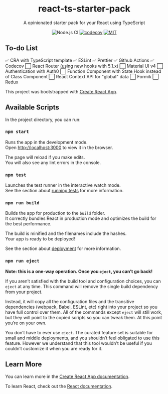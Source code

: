 
<h1 align="center">react-ts-starter-pack</h1>
<div align="center">

A opinionated starter pack for your React using TypeScript

![Node.js CI](https://github.com/jeff-li/react-ts-starter-pack/workflows/Node.js%20CI/badge.svg)
[![codecov](https://codecov.io/gh/jeff-li/react-ts-starter-pack/branch/master/graph/badge.svg)](https://codecov.io/gh/jeff-li/react-starter-pack)
[![MIT](https://img.shields.io/dub/l/vibe-d.svg?style=flat-square)](http://opensource.org/licenses/MIT)

</div>

## To-do List
✅ CRA with TypeScript template
✅ ESLint
✅ Prettier
✅ Github Actions
✅ Codecov
⬜️ React Router (using new hooks with 5.1.x)
⬜️ Material UI v4
⬜️ Authentication with Auth0
⬜️ Function Component with State Hook instead of Class Component
⬜️ React Context API for "global" data
⬜️ Formik
⬜️ Redux


This project was bootstrapped with [Create React App](https://github.com/facebook/create-react-app).

## Available Scripts

In the project directory, you can run:

### `npm start`

Runs the app in the development mode.<br />
Open [http://localhost:3000](http://localhost:3000) to view it in the browser.

The page will reload if you make edits.<br />
You will also see any lint errors in the console.

### `npm test`

Launches the test runner in the interactive watch mode.<br />
See the section about [running tests](https://facebook.github.io/create-react-app/docs/running-tests) for more information.

### `npm run build`

Builds the app for production to the `build` folder.<br />
It correctly bundles React in production mode and optimizes the build for the best performance.

The build is minified and the filenames include the hashes.<br />
Your app is ready to be deployed!

See the section about [deployment](https://facebook.github.io/create-react-app/docs/deployment) for more information.

### `npm run eject`

**Note: this is a one-way operation. Once you `eject`, you can’t go back!**

If you aren’t satisfied with the build tool and configuration choices, you can `eject` at any time. This command will remove the single build dependency from your project.

Instead, it will copy all the configuration files and the transitive dependencies (webpack, Babel, ESLint, etc) right into your project so you have full control over them. All of the commands except `eject` will still work, but they will point to the copied scripts so you can tweak them. At this point you’re on your own.

You don’t have to ever use `eject`. The curated feature set is suitable for small and middle deployments, and you shouldn’t feel obligated to use this feature. However we understand that this tool wouldn’t be useful if you couldn’t customize it when you are ready for it.

## Learn More

You can learn more in the [Create React App documentation](https://facebook.github.io/create-react-app/docs/getting-started).

To learn React, check out the [React documentation](https://reactjs.org/).
